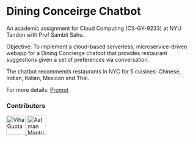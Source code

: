 # Dining Conceirge Chatbot

An academic assignment for Cloud Computing (CS-GY-9233) at NYU Tandon with Prof Sambit Sahu.

Objective: To implement a cloud-based serverless, microservice-driven webapp for a Dining Concierge chatbot that provides restaurant suggestions given a set of preferences via conversation.

The chatbot recommends restaurants in NYC for 5 cuisines: Chinese, Indian, Italian, Mexican and Thai.

For more details: [Prompt](https://github.com/guptaviha/Dining-Concierge/blob/main/Dining-Concierge-Prompt.pdf)


### Contributors

<p float="left">

<a href="https://github.com/guptaviha">
    <img src="https://github.com/guptaviha.png?size=50" alt="Viha Gupta" width="50">
</a>

<a href="https://github.com/AatmanMantri">
    <img src="https://github.com/AatmanMantri.png?size=50" alt="Aatman Mantri" width="50">
</a>

</p>
